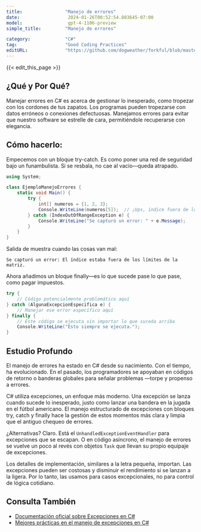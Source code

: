 ```yaml
---
title:                "Manejo de errores"
date:                  2024-01-26T00:52:54.803645-07:00
model:                 gpt-4-1106-preview
simple_title:         "Manejo de errores"

category:             "C#"
tag:                  "Good Coding Practices"
editURL:              "https://github.com/dogweather/forkful/blob/master/content/es/c-sharp/handling-errors.md"
---
```


{{< edit_this_page >}}

## ¿Qué y Por Qué?

Manejar errores en C# es acerca de gestionar lo inesperado, como tropezar con los cordones de tus zapatos. Los programas pueden tropezarse con datos erróneos o conexiones defectuosas. Manejamos errores para evitar que nuestro software se estrelle de cara, permitiéndole recuperarse con elegancia.

## Cómo hacerlo:

Empecemos con un bloque try-catch. Es como poner una red de seguridad bajo un funambulista. Si se resbala, no cae al vacío—queda atrapado.

```C#
using System;

class EjemploManejoErrores {
    static void Main() {
        try {
            int[] numeros = {1, 2, 3};
            Console.WriteLine(numeros[5]);  // ¡Ups, índice fuera de los límites!
        } catch (IndexOutOfRangeException e) {
            Console.WriteLine("Se capturó un error: " + e.Message);
        }
    }
}
```

Salida de muestra cuando las cosas van mal:
```
Se capturó un error: El índice estaba fuera de los límites de la matriz.
```

Ahora añadimos un bloque finally—es lo que sucede pase lo que pase, como pagar impuestos.

```C#
try {
    // Código potencialmente problemático aquí
} catch (AlgunaExcepcionEspecifica e) {
    // Manejar ese error específico aquí
} finally {
    // Este código se ejecuta sin importar lo que suceda arriba
    Console.WriteLine("Esto siempre se ejecuta.");
}
```

## Estudio Profundo

El manejo de errores ha estado en C# desde su nacimiento. Con el tiempo, ha evolucionado. En el pasado, los programadores se apoyaban en códigos de retorno o banderas globales para señalar problemas —torpe y propenso a errores.

C# utiliza excepciones, un enfoque más moderno. Una excepción se lanza cuando sucede lo inesperado, justo como lanzar una bandera en la jugada en el fútbol americano. El manejo estructurado de excepciones con bloques try, catch y finally hace la gestión de estos momentos más clara y limpia que el antiguo chequeo de errores.

¿Alternativas? Claro. Está el `UnhandledExceptionEventHandler` para excepciones que se escapan. O en código asíncrono, el manejo de errores se vuelve un poco al revés con objetos `Task` que llevan su propio equipaje de excepciones.

Los detalles de implementación, similares a la letra pequeña, importan. Las excepciones pueden ser costosas y disminuir el rendimiento si se lanzan a la ligera. Por lo tanto, las usamos para casos excepcionales, no para control de lógica cotidiano.

## Consulta También

- [Documentación oficial sobre Excepciones en C#](https://docs.microsoft.com/en-us/dotnet/csharp/fundamentals/exceptions/exception-handling)
- [Mejores prácticas en el manejo de excepciones en C#](https://docs.microsoft.com/en-us/dotnet/standard/exceptions/best-practices-for-exceptions)

